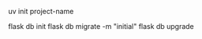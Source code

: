 [//]: # (ceate a project usign uv)
uv init project-name

flask db init
flask db migrate -m "initial"
flask db upgrade